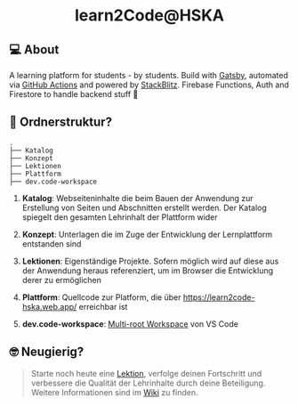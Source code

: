 # <center /> learn2Code@HSKA 

## 💻 About

A learning platform for students - by students. Build with [Gatsby](https://www.gatsbyjs.org/), automated via [GitHub Actions](https://github.com/features/actions) and powered by [StackBlitz](https://stackblitz.com/). Firebase Functions, Auth and Firestore to handle backend stuff :rocket:


## 🧐 Ordnerstruktur?

    .
    ├── Katalog
    ├── Konzept
    ├── Lektionen
    ├── Plattform
    ├── dev.code-workspace

1. **Katalog**: Webseiteninhalte die beim Bauen der Anwendung zur Erstellung von Seiten und Abschnitten erstellt werden. Der Katalog spiegelt den gesamten Lehrinhalt der Plattform wider

1. **Konzept**: Unterlagen die im Zuge der Entwicklung der Lernplattform entstanden sind

1. **Lektionen**: Eigenständige Projekte. Sofern möglich wird auf diese aus der Anwendung heraus referenziert, um im Browser die Entwicklung derer zu ermöglichen

1. **Plattform**: Quellcode zur Platform, die über https://learn2code-hska.web.app/ erreichbar ist

1. **dev.code-workspace**: [Multi-root Workspace](https://code.visualstudio.com/docs/editor/multi-root-workspaces) von VS Code

## 🤓 Neugierig?

> Starte noch heute eine [Lektion](https://learn2code-hska.web.app/), verfolge deinen Fortschritt und verbessere die Qualität der Lehrinhalte durch deine Beteiligung. Weitere Informationen sind im [Wiki](https://github.com/fabianhinz/learnToCode/wiki) zu finden.
